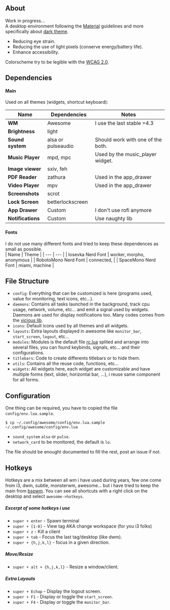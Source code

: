## About
Work in progress...  
A desktop environment following the [Material](https://material.io/) guidelines and more specifically about [dark theme](https://material.io/design/color/dark-theme.html).
+ Reducing eye strain.
+ Reducing the use of light pixels (conserve energy/battery life).
+ Enhance accessibility.

Colorscheme try to be legible with the [WCAG 2.0](https://www.w3.org/TR/UNDERSTANDING-WCAG20/visual-audio-contrast-contrast.html).

## Dependencies
#### Main
Used on all themes (widgets, shortcut keyboard):

| Name | Dependencies | Notes |
| --- | --- | --- |
| **WM** | Awesome | I use the last stable =4.3 |
| **Brightness** | light |
| **Sound system** | alsa or pulseaudio | Should work with one of the both. |
| **Music Player** | mpd, mpc | Used by the music\_player widget. |
| **Image viewer** | sxiv, feh | |
| **PDF Reader** | zathura | Used in the app\_drawer |
| **Video Player** | mpv | Used in the app\_drawer |
| **Screenshots** | scrot | |
| **Lock Screen** | betterlockscreen | |
| **App Drawer** | Custom | I don't use rofi anymore |
| **Notifications** | Custom | Use naughty lib |

#### Fonts
I do not use many different fonts and tried to keep these dependences as small as possible.  
| Name | Theme |
| --- | --- |
| Iosevka Nerd Font | worker, morpho, anonymous |
| RobotoMono Nerd Font | connected, |
| SpaceMono Nerd Font | miami, machine |

## File Structure
+ `config`: Everything that can be customized is here (programs used, value for monitoring, text icons, etc...).
+ `daemons`: Contains all tasks launched in the background, track cpu usage, network, volume, etc... and emit a signal used by widgets. Daemons are used for display notifications too. Many codes comes from the [vicious lib](https://github.com/vicious-widgets/vicious).
+ `icons`: Default icons used by all themes and all widgets.
+ `layouts`: Extra layouts displayed in awesome like `monitor_bar`, `start_screen`, `logout`, etc...
+ `modules`: Modules is the default file [rc.lua](https://awesomewm.org/doc/api/sample%20files/rc.lua.html) splited and arrange into several files, you can found keybinds, signals, etc... and their configurations.
+ `titlebars`: Code to create differents titlebars or to hide them.
+ `utils`: Contains all the reuse code, functions, etc... 
+ `widgets`: All widgets here, each widget are customizable and have multiple forms (text, slider, horizontal bar, ...), i reuse same component for all forms.

## Configuration
One thing can be required, you have to copied the file `config/env.lua.sample`.

    $ cp ~/.config/awesome/config/env.lua.sample ~/.config/awesome/config/env.lua

+ `sound_system` `alsa` or `pulse`.
+ `network_card` to be monitored, the default is `lo`.

The file should be enought documented to fill the rest, post an issue if not.  

## Hotkeys
Hotkeys are a mix between all wm i have used during years, few one come from i3, dwm, subtle, monsterwm, awesome... but i have tried to keep the main from [bspwm](https://github.com/baskerville/bspwm/blob/master/examples/sxhkdrc). 
You can see all shortcuts with a right click on the desktop and select `awesome->hotkeys`.

##### Excerpt of some hotkeys i use
+ `super + enter` - Spawn terminal
+ `super + [1-0]` - View tag AKA change workspace (for you i3 folks)
+ `super + z` - Kill a client
+ `super + tab` - Focus the last tag/desktop (like dwm).
+ `super + {h,j,k,l}` - focus in a given direction.

##### Move/Resize
+ `super + alt + {h,j,k,l}` - Resize a window/client.

##### Extra Layouts
+ `super + Echap` - Display the logout screen.
+ `super + F1` - Display or toggle the `start_screen`.
+ `super + F4` - Display or toggle the `monitor_bar`.
